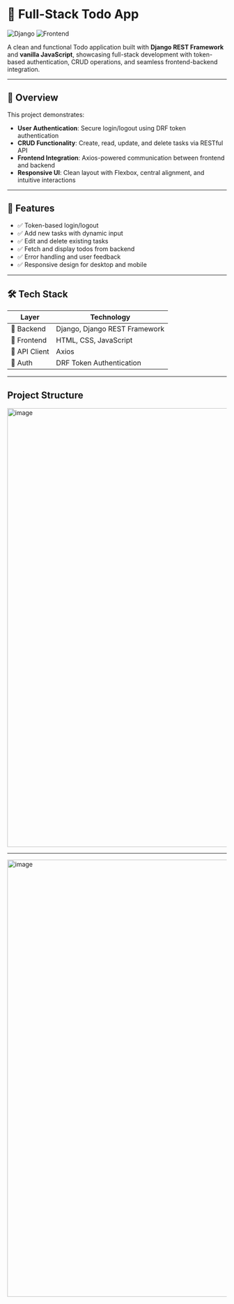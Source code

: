 # 📝 Full-Stack Todo App

![Django](https://img.shields.io/badge/Django-REST%20Framework-green?logo=django)
![Frontend](https://img.shields.io/badge/Frontend-HTML%2FCSS%2FJS-blue?logo=javascript)


A clean and functional Todo application built with **Django REST Framework** and **vanilla JavaScript**, showcasing full-stack development with token-based authentication, CRUD operations, and seamless frontend-backend integration.

---

## 🚀 Overview

This project demonstrates:

-  **User Authentication**: Secure login/logout using DRF token authentication
-  **CRUD Functionality**: Create, read, update, and delete tasks via RESTful API
-  **Frontend Integration**: Axios-powered communication between frontend and backend
-  **Responsive UI**: Clean layout with Flexbox, central alignment, and intuitive interactions

---

## 🧠 Features

- ✅ Token-based login/logout
- ✅ Add new tasks with dynamic input
- ✅ Edit and delete existing tasks
- ✅ Fetch and display todos from backend
- ✅ Error handling and user feedback
- ✅ Responsive design for desktop and mobile

---

## 🛠️ Tech Stack

| Layer      | Technology                |
|------------|---------------------------|
| 🧠 Backend    | Django, Django REST Framework |
| 🎨 Frontend   | HTML, CSS, JavaScript     |
| 🔗 API Client | Axios                     |
| 🔐 Auth       | DRF Token Authentication  |

---

##  Project Structure

<img width="1919" height="1007" alt="image" src="https://github.com/user-attachments/assets/46eb1d7f-ed82-4f44-98bb-26d7dba52441" />

---

<img width="1912" height="1003" alt="image" src="https://github.com/user-attachments/assets/852a3cb0-2625-4fd9-94d0-9c83180ef867" />


